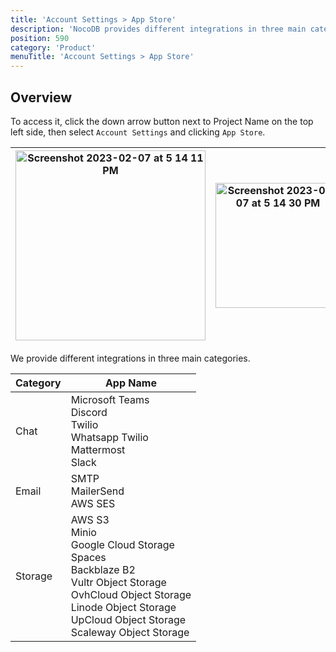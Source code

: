```yaml
---
title: 'Account Settings > App Store'
description: 'NocoDB provides different integrations in three main categories in App Store'
position: 590
category: 'Product'
menuTitle: 'Account Settings > App Store'
---
```


## Overview

To access it, click the down arrow button next to Project Name on the top left side, then select `Account Settings` and clicking `App Store`.

<img width="304" alt="Screenshot 2023-02-07 at 5 14 11 PM" src="https://user-images.githubusercontent.com/43586156/217380060-bc654146-233c-4f8a-9a7d-bb0d30a2eac9.png"> | <img width="200" alt="Screenshot 2023-02-07 at 5 14 30 PM" src="https://user-images.githubusercontent.com/43586156/217380195-dfe5de7f-0ad9-4af8-ba24-33805f72c32d.png">
|--|--|

We provide different integrations in three main categories.

| Category | App Name |
|---|---|
| Chat | Microsoft Teams <br/> Discord <br/> Twilio <br/> Whatsapp Twilio<br/> Mattermost<br/> Slack |
| Email | SMTP<br/> MailerSend<br/> AWS SES |
| Storage | AWS S3 <br/> Minio <br/> Google Cloud Storage <br/> Spaces <br/> Backblaze B2 <br/> Vultr Object Storage <br/> OvhCloud Object Storage <br/> Linode Object Storage <br/> UpCloud Object Storage <br/> Scaleway Object Storage |
